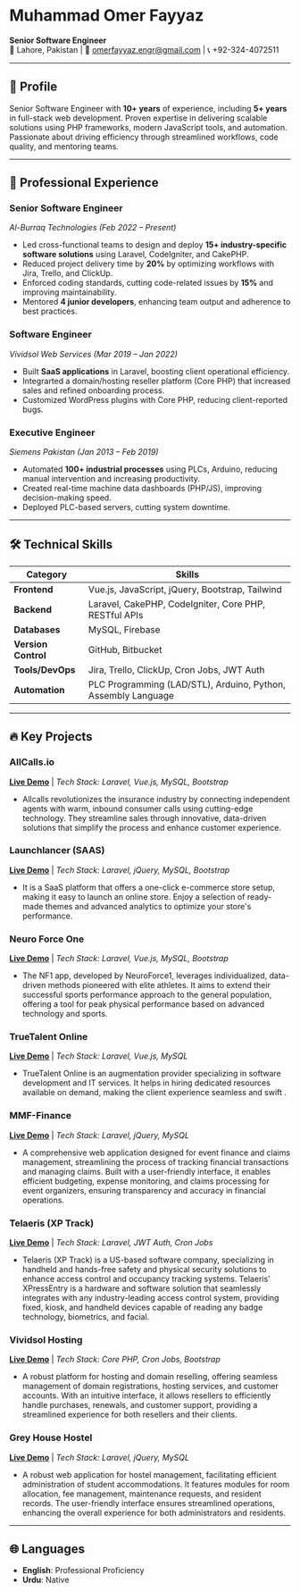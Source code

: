 # Muhammad Omer Fayyaz  
**Senior Software Engineer**  
📍 Lahore, Pakistan | 📧 omerfayyaz.engr@gmail.com | 📞 +92-324-4072511  

---

## 🚀 Profile  
Senior Software Engineer with **10+ years** of experience, including **5+ years** in full-stack web development. Proven expertise in delivering scalable solutions using PHP frameworks, modern JavaScript tools, and automation. Passionate about driving efficiency through streamlined workflows, code quality, and mentoring teams.  

---

## 💼 Professional Experience  

### **Senior Software Engineer**  
*Al-Burraq Technologies* *(Feb 2022 – Present)*  
- Led cross-functional teams to design and deploy **15+ industry-specific software solutions** using Laravel, CodeIgniter, and CakePHP.  
- Reduced project delivery time by **20%** by optimizing workflows with Jira, Trello, and ClickUp.  
- Enforced coding standards, cutting code-related issues by **15%** and improving maintainability.  
- Mentored **4 junior developers**, enhancing team output and adherence to best practices.  

### **Software Engineer**  
*Vividsol Web Services* *(Mar 2019 – Jan 2022)*  
- Built **SaaS applications** in Laravel, boosting client operational efficiency.  
- Integrarted a domain/hosting reseller platform (Core PHP) that increased sales and refined onboarding process.  
- Customized WordPress plugins with Core PHP, reducing client-reported bugs.  

### **Executive Engineer**  
*Siemens Pakistan* *(Jan 2013 – Feb 2019)*  
- Automated **100+ industrial processes** using PLCs, Arduino, reducing manual intervention and increasing productivity.  
- Created real-time machine data dashboards (PHP/JS), improving decision-making speed.  
- Deployed PLC-based servers, cutting system downtime.  

---

## 🛠️ Technical Skills  
| **Category**       | **Skills**                                                                 |  
|---------------------|---------------------------------------------------------------------------|  
| **Frontend**        | Vue.js, JavaScript, jQuery, Bootstrap, Tailwind                         |  
| **Backend**         | Laravel, CakePHP, CodeIgniter, Core PHP, RESTful APIs                    |  
| **Databases**       | MySQL, Firebase                                                          |    
| **Version Control**    | GitHub, Bitbucket                      |  
| **Tools/DevOps**    | Jira, Trello, ClickUp, Cron Jobs, JWT Auth                      |  
| **Automation**      | PLC Programming (LAD/STL), Arduino, Python, Assembly Language           |  

---

## 🔥 Key Projects  

### **AllCalls.io**  
**[Live Demo](https://allcalls.io/)** | *Tech Stack: Laravel, Vue.js, MySQL, Bootstrap*  
- Allcalls revolutionizes the insurance industry by connecting independent agents with warm, inbound consumer calls using cutting-edge technology. They streamline sales through innovative, data-driven solutions that simplify the process and enhance customer experience.  

### **Launchlancer (SAAS)**  
**[Live Demo](https://launchlancer.com/)** | *Tech Stack: Laravel, jQuery, MySQL, Bootstrap*  
- It is a SaaS platform that offers a one-click e-commerce store setup, making it easy to launch an online store. Enjoy a selection of ready-made themes and advanced analytics to optimize your store's performance.  

### **Neuro Force One**  
**[Live Demo](https://nf1.app/)** | *Tech Stack: Laravel, Vue.js, MySQL, Bootstrap*  
- The NF1 app, developed by NeuroForce1, leverages individualized, data-driven methods pioneered with elite athletes. It aims to extend their successful sports performance approach to the general population, offering a tool for peak physical performance based on advanced technology and sports.  

### **TrueTalent Online**  
**[Live Demo](https://truetalent.online/)** | *Tech Stack: Laravel, Vue.js, MySQL*  
- TrueTalent Online is an augmentation provider specializing in software development and IT services. It helps in hiring dedicated resources available on demand, making the client experience seamless and swift .  

### **MMF-Finance**  
**[Live Demo](https://mmf-finance.idfusion.com/)** | *Tech Stack: Laravel, jQuery, MySQL*  
- A comprehensive web application designed for event finance and claims management, streamlining the process of tracking financial transactions and managing claims. Built with a user-friendly interface, it enables efficient budgeting, expense monitoring, and claims processing for event organizers, ensuring transparency and accuracy in financial operations.  

### **Telaeris (XP Track)**  
**[Live Demo](https://telaeris.com/)** | *Tech Stack: Laravel, JWT Auth, Cron Jobs*  
- Telaeris (XP Track) is a US-based software company, specializing in handheld and hands-free safety and physical security solutions to enhance access control and occupancy tracking systems. Telaeris’ XPressEntry is a hardware and software solution that seamlessly integrates with any industry-leading access control system, providing fixed, kiosk, and handheld devices capable of reading any badge technology, biometrics, and facial.  

### **Vividsol Hosting**  
**[Live Demo](https://vividsol.com/)** | *Tech Stack: Core PHP, Cron Jobs, Bootstrap*  
- A robust platform for hosting and domain reselling, offering seamless management of domain registrations, hosting services, and customer accounts. With an intuitive interface, it allows resellers to efficiently handle purchases, renewals, and customer support, providing a streamlined experience for both resellers and their clients.  

### **Grey House Hostel**  
**[Live Demo](https://greyhouse.pk/)** | *Tech Stack: Laravel, jQuery, MySQL*  
- A robust web application for hostel management, facilitating efficient administration of student accommodations. It features modules for room allocation, fee management, maintenance requests, and resident records. The user-friendly interface ensures streamlined operations, enhancing the overall experience for both administrators and residents.  

---

## 🌐 Languages  
- **English**: Professional Proficiency  
- **Urdu**: Native  
